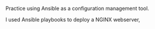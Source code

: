 Practice using Ansible as a configuration management tool.

I used Ansible playbooks to deploy a NGINX webserver, 
